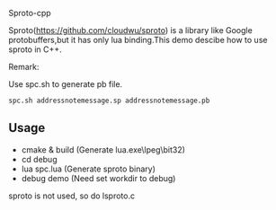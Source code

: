 Sproto-cpp

Sproto(https://github.com/cloudwu/sproto) is a library like Google protobuffers,but it has only lua binding.This demo descibe how to use sproto in C++.

Remark:

Use spc.sh to generate pb file.
```
spc.sh addressnotemessage.sp addressnotemessage.pb
```


Usage
----------------------------
 - cmake & build	(Generate lua.exe\lpeg\bit32)
 - cd debug		
 - lua spc.lua  	(Generate sproto binary)
 - debug demo		(Need set workdir to debug)
 
 
sproto is not used, so do lsproto.c

 